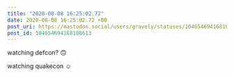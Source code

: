 ```yaml
---
title: "2020-08-08 16:25:02.72"
date: 2020-08-08 16:25:02.72 +00
post_uri: https://mastodon.social/users/gravely/statuses/104654694168108613
post_id: 104654694168108613
---
```

watching defcon? 🙃

watching quakecon ☺️


